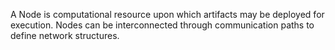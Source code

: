 A Node is computational resource upon which artifacts may be deployed for execution. Nodes can be interconnected through communication paths to define network structures.